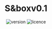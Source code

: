 <div align="center">
    <h1>S&boxv0.1</h1>
    <img alt="version" src="https://img.shields.io/badge/version-v1.0-blue.svg">
    <img alt="licence" src="https://img.shields.io/badge/license-MIT-brightgreen.svg"
    </a>
</div>
